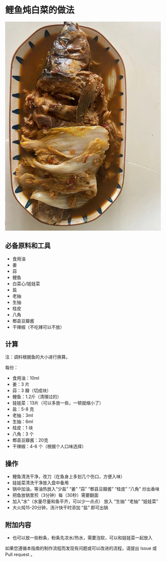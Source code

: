 
# 鲤鱼炖白菜的做法

![鲤鱼炖白菜](./鲤鱼炖白菜.jpeg)

## 必备原料和工具
- 食用油
- 姜
- 蒜
- 鲤鱼  
- 白菜心/娃娃菜
- 盐
- 老抽
- 生抽
- 桂皮 
- 八角
- 郫县豆瓣酱
- 干辣椒（不吃辣可以不放）
## 计算

注：调料根据鱼的大小进行换算。

每份：

- 食用油：10ml
- 姜：3 片
- 蒜：3 瓣（切成块）
- 鲤鱼：1.2斤（清理过的）
- 娃娃菜：13片（可以多放一些，一顿就缩小了）
- 盐：5-8 克
- 老抽：3ml
- 生抽：6ml
- 桂皮：1 块
- 八角：3 个
- 郫县豆瓣酱：20克
- 干辣椒：4-6 个（根据个人口味选择）

## 操作

- 鲤鱼清洗干净，改刀（在鱼身上多划几个伤口，方便入味）
- 娃娃菜清洗干净放入盘中备用
- 锅中加油，等油热放入“少盐” “姜” “蒜” “郫县豆瓣酱” “桂皮” “八角” 炒出香味
- 把鱼放锅里煎（3分钟）每（30秒）需要翻面
- 加入“水”（水量尽量和鱼平齐，可以少一点点） 放入 “生抽” “老抽” “娃娃菜”
- 大火炖15-20分钟，汤汁快干时添加 “盐” 即可出锅

## 附加内容

- 也可以放一些粉条，粉条先凉水/热水，需要泡软，可以和娃娃菜一起放入


如果您遵循本指南的制作流程而发现有问题或可以改进的流程，请提出 Issue 或 Pull request 。

